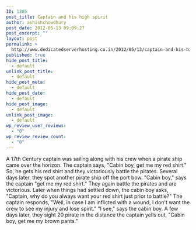 ```yaml
---
ID: 1305
post_title: Captain and his high spirit
author: ashishchowdhury
post_date: 2012-05-13 09:09:27
post_excerpt: ""
layout: post
permalink: >
  http://www.dedicatedserverhosting.co.in/2012/05/13/captain-and-his-high-spirit/
published: true
hide_post_title:
  - default
unlink_post_title:
  - default
hide_post_meta:
  - default
hide_post_date:
  - default
hide_post_image:
  - default
unlink_post_image:
  - default
wp_review_user_reviews:
  - "0"
wp_review_review_count:
  - "0"
---
```

A 17th Century captain was sailing along with his crew when a pirate ship came over the horizon. The captain says, "Cabin boy, get me my red shirt." So, he gets his red shirt and they victoriously battle the pirates. Several days later, they spot another pirate ship off the port bow. "Cabin boy," says the captain "get me my red shirt." They again battle the pirates and are victorious. Later when things had settled down, the cabin boy asks, "Captain, why do you always want your red shirt just prior to battle?" The captain responds, "Well, in case I am inflicted with a wound, I don't want the crew to see my injury and lose spirit." "I see," says the cabin boy. A few days later, they sight 20 pirate in the distance the captain yells out, "Cabin boy, get me my brown pants."